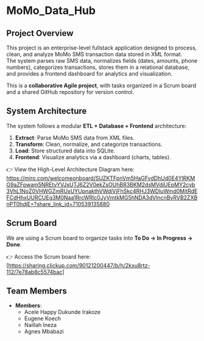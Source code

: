 # MoMo_Data_Hub

##  Project Overview

This project is an enterprise-level fullstack application designed to process, clean, and analyze MoMo SMS transaction data stored in XML format.  
The system parses raw SMS data, normalizes fields (dates, amounts, phone numbers), categorizes transactions, stores them in a relational database, and provides a frontend dashboard for analytics and visualization.

This is a **collaborative Agile project**, with tasks organized in a Scrum board and a shared GitHub repository for version control.


##  System Architecture

The system follows a modular **ETL + Database + Frontend** architecture:  
1. **Extract**: Parse MoMo SMS data from XML files.  
2. **Transform**: Clean, normalize, and categorize transactions.  
3. **Load**: Store structured data into SQLite.  
4. **Frontend**: Visualize analytics via a dashboard (charts, tables).  

👉 View the High-Level Architecture Diagram here: https://miro.com/welcomeonboard/SUZKTFpnVm5HaGFvdDhUd0E4YlRKMG9aZFpwam5NREtvYVJxUTJ6Z2V0ekZsOUhBR3BKM2dsMVdiUEpMY2cyb3VhL1NoZ0VHWGZmRUxUYUpnakthVWdiVjFhSkc4RHJ3WDluWmd0MitRdEFCdHhxUURCUEg3M0Naa1RrcWRlc0JyVmtkMG5hNDA3dVlncnBvRVB2ZXBnPT0hdjE=?share_link_id=710539135880


##  Scrum Board
We are using a Scrum board to organize tasks into **To Do → In Progress → Done**.  

👉 Access the Scrum board here: [https://sharing.clickup.com/90121200447/b/h/2kxu8rtz-112/7e78ab8c5574bac]


##  Team Members

- **Members**:  
  -  Acele Happy Dukunde Irakoze
  -  Eugene Koech 
  -  Naillah Ineza
  -  Agnes Mbabazi
